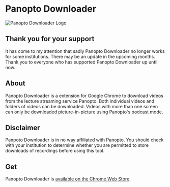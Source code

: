 # Panopto Downloader
![Panopto Downloader Logo](img/header.svg)

## Thank you for your support
It has come to my attention that sadly Panopto Downloader no longer works for some institutions. There may be an update in the upcoming months. Thank you to everyone who has supported Panopto Downloader up until now.

## About
Panopto Downloader is a extension for Google Chrome to download videos from the lecture streaming service Panopto. Both individual videos and folders of videos can be downloaded. Videos with more than one screen can only be downloaded picture-in-picture using Panopto's podcast mode.

## Disclaimer
Panpoto Downloader is in no way affiliated with Panopto. You should check with your institution to determine whether you are permitted to store downloads of recordings before using this tool.

## Get
Panopto Downloader is [available on the Chrome Web Store](https://chrome.google.com/webstore/detail/panopto-downloader/jcgoagdconfndcjginjeokegdpahebno).